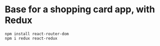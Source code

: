 # Base for a shopping card app, with Redux

    npm install react-router-dom
    npm i redux react-redux